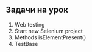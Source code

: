 ## Задачи на урок

1. Web testing
2. Start new Selenium project
3. Methods isElementPresent()
4. TestBase
